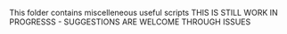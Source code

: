 This folder contains miscelleneous useful scripts
THIS IS STILL WORK IN PROGRESSS - SUGGESTIONS ARE WELCOME THROUGH ISSUES
